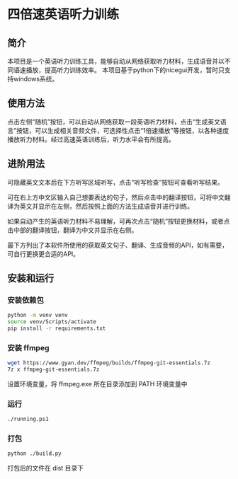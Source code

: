 # 四倍速英语听力训练 

## 简介

本项目是一个英语听力训练工具，能够自动从网络获取听力材料，生成语音并以不同语速播放，提高听力训练效率。
本项目基于python下的nicegui开发，暂时只支持windows系统。

## 使用方法

点击左侧“随机”按钮，可以自动从网络获取一段英语听力材料，点击“生成英文语言”按钮，可以生成相关音频文件，可选择性点击“1倍速播放”等按钮，以各种速度播放听力材料。经过高速英语训练后，听力水平会有所提高。

## 进阶用法

可隐藏英文文本后在下方听写区域听写，点击“听写检查”按钮可查看听写结果。

可在右上方中文区输入自己想要表达的句子，然后点击中的翻译按钮，可将中文翻译为英文并显示在左侧，然后按照上面的方法生成语音并进行训练。



如果自动产生的英语听力材料不易理解，可再次点击“随机”按钮更换材料，或者点击中部的翻译按钮，翻译为中文并显示在右侧。

最下方列出了本软件所使用的获取英文句子、翻译、生成音频的API，如有需要，可自行更换更合适的API。

## 安装和运行

### 安装依赖包
```bash
python -m venv venv
source venv/Scripts/activate
pip install -r requirements.txt
```

### 安装 ffmpeg
```bash
wget https://www.gyan.dev/ffmpeg/builds/ffmpeg-git-essentials.7z
7z x ffmpeg-git-essentials.7z
```
设置环境变量，将 ffmpeg.exe 所在目录添加到 PATH 环境变量中

### 运行
```bash
./running.ps1
```
### 打包
```bash
python ./build.py
```
打包后的文件在 dist 目录下




